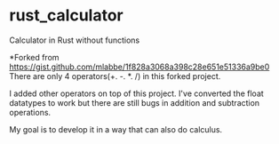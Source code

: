# rust_calculator
Calculator in Rust without functions

*Forked from https://gist.github.com/mlabbe/1f828a3068a398c28e651e51336a9be0
There are only 4 operators(+. -. *. /) in this forked project.

I added other operators on top of this project. 
I've converted the float datatypes to work but there are still bugs in addition and subtraction operations.

My goal is to develop it in a way that can also do calculus.
